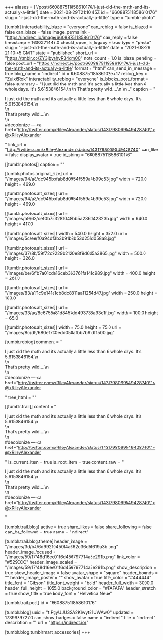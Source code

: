 +++
aliases = ["/post/660887511858610176/i-just-did-the-math-and-its-actually-a-little"]
date = 2021-08-29T21:10:45Z
id = "660887511858610176"
slug = "i-just-did-the-math-and-its-actually-a-little"
type = "tumblr-photo"

[tumblr]
interactability_blaze = "everyone"
can_reblog = false
is_blazed = false
can_blaze = false
image_permalink = "https://indirect.io/image/660887511858610176"
can_reply = false
timestamp = 1630271445.0
should_open_in_legacy = true
type = "photo"
slug = "i-just-did-the-math-and-its-actually-a-little"
date = "2021-08-29 21:10:45 GMT"
state = "published"
short_url = "https://tmblr.co/ZY3jbyahyR34qm00"
note_count = 1.0
is_blaze_pending = false
post_url = "https://indirect.io/post/660887511858610176/i-just-did-the-math-and-its-actually-a-little"
format = "html"
can_send_in_message = true
blog_name = "indirect"
id = 6.608875118586102e+17
reblog_key = "Zuix6Rok"
interactability_reblog = "everyone"
is_blocks_post_format = false
summary = "I just did the math and it's actually a little less than 6 whole days. It's 5.6153846154.\n \n That's pretty wild....\n \n..."
caption = "<p>I just did the math and it&rsquo;s actually a little less than 6 whole days. It&rsquo;s 5.6153846154.\n<br/>\n<br/>That&rsquo;s pretty wild&hellip;.\n<br/>\n<br/>#decolonize — <a href=\"http://twitter.com/xRileyAlexander/status/1431798069549428740\">@xRileyAlexander</a></p>"
link_url = "http://twitter.com/xRileyAlexander/status/1431798069549428740"
can_like = false
display_avatar = true
id_string = "660887511858610176"

[[tumblr.photos]]
caption = ""

[tumblr.photos.original_size]
url = "/images/94/a8/dc945bbfab8d0954f559a4b99c53.jpg"
width = 720.0
height = 469.0

[[tumblr.photos.alt_sizes]]
url = "/images/94/a8/dc945bbfab8d0954f559a4b99c53.jpg"
width = 720.0
height = 469.0

[[tumblr.photos.alt_sizes]]
url = "/images/a9/63/cef0b753281048bb5a236d42323b.jpg"
width = 640.0
height = 417.0

[[tumblr.photos.alt_sizes]]
width = 540.0
height = 352.0
url = "/images/5c/ee/f0a94df3b3b91b3b53d251d058a8.jpg"

[[tumblr.photos.alt_sizes]]
url = "/images/37/8b/59f72c9229b2120e8f9d6d5a3865.jpg"
width = 500.0
height = 326.0

[[tumblr.photos.alt_sizes]]
url = "/images/be/6f/b7a01cde16ceb363761fa141c989.jpg"
width = 400.0
height = 261.0

[[tumblr.photos.alt_sizes]]
url = "/images/83/a1/1c9e141e1cb8dc8811aa11254d47.jpg"
width = 250.0
height = 163.0

[[tumblr.photos.alt_sizes]]
url = "/images/33/ac/8c6755a81d8457dd493738a93e1f.jpg"
width = 100.0
height = 65.0

[[tumblr.photos.alt_sizes]]
width = 75.0
height = 75.0
url = "/images/8c/d9/680ef730edd050afbb7b9fdf1500.jpg"

[tumblr.reblog]
comment = "<p>I just did the math and it’s actually a little less than 6 whole days. It’s 5.6153846154.\n<br>\n<br>That’s pretty wild….\n<br>\n<br>#decolonize — <a href=\"http://twitter.com/xRileyAlexander/status/1431798069549428740\">@xRileyAlexander</a></p>"
tree_html = ""

[[tumblr.trail]]
content = "<p>I just did the math and it&rsquo;s actually a little less than 6 whole days. It&rsquo;s 5.6153846154.\n<br />\n<br />That&rsquo;s pretty wild&hellip;.\n<br />\n<br />#decolonize &mdash; <a href=\"http://twitter.com/xRileyAlexander/status/1431798069549428740\">@xRileyAlexander</a></p>"
is_current_item = true
is_root_item = true
content_raw = "<p>I just did the math and it’s actually a little less than 6 whole days. It’s 5.6153846154.\n<br>\n<br>That’s pretty wild….\n<br>\n<br>#decolonize — <a href=\"http://twitter.com/xRileyAlexander/status/1431798069549428740\">@xRileyAlexander</a></p>"

[tumblr.trail.blog]
active = true
share_likes = false
share_following = false
can_be_followed = true
name = "indirect"

[tumblr.trail.blog.theme]
header_image = "/images/3d/b4/6d99210450f4a662c36d5f619a3b.png"
header_image_focused = "/images/59/17/48d16ee01f6d456797714a5e291b.png"
link_color = "#529ECC"
header_image_scaled = "/images/59/17/48d16ee01f6d456797714a5e291b.png"
show_description = true
show_header_image = false
avatar_shape = "square"
header_bounds = ""
header_image_poster = ""
show_avatar = true
title_color = "#444444"
title_font = "Gibson"
title_font_weight = "bold"
header_full_width = 3000.0
header_full_height = 1055.0
background_color = "#FAFAFA"
header_stretch = true
show_title = true
body_font = "Helvetica Neue"

[tumblr.trail.post]
id = "660887511858610176"

[tumblr.blog]
uuid = "t:PgyUJU3SA2Klwyt81UWAwQ"
updated = 1739939727.0
can_show_badges = false
name = "indirect"
title = "indirect"
description = ""
url = "https://indirect.io/"

[tumblr.blog.tumblrmart_accessories]
+++
